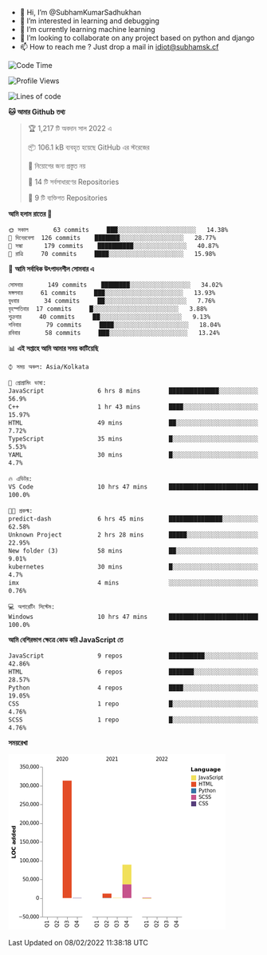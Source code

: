 - 👋 Hi, I’m @SubhamKumarSadhukhan
- 👀 I’m interested in learning and debugging
- 🌱 I’m currently learning machine learning
- 💞️ I’m looking to collaborate on any project based on python and django
- 📫 How to reach me ?
      Just drop a mail in idiot@subhamsk.cf

<!---
SubhamKumarSadhukhan/SubhamKumarSadhukhan is a ✨ special ✨ repository because its `README.md` (this file) appears on your GitHub profile.
You can click the Preview link to take a look at your changes.
--->


<!--START_SECTION:waka-->
![Code Time](http://img.shields.io/badge/Code%20Time-156%20hrs%2031%20mins-blue)

![Profile Views](http://img.shields.io/badge/%E0%A6%AA%E0%A7%8D%E0%A6%B0%E0%A7%8B%E0%A6%AB%E0%A6%BE%E0%A6%87%E0%A6%B2%20%E0%A6%A6%E0%A6%B0%E0%A7%8D%E0%A6%B6%E0%A6%A8-8-blue)

![Lines of code](https://img.shields.io/badge/%E0%A6%B9%E0%A7%8D%E0%A6%AF%E0%A6%BE%E0%A6%B2%E0%A7%8B%20%E0%A6%93%E0%A6%AF%E0%A6%BC%E0%A6%BE%E0%A6%B0%E0%A7%8D%E0%A6%B2%E0%A7%8D%E0%A6%A1%20%E0%A6%A5%E0%A7%87%E0%A6%95%E0%A7%87%20%E0%A6%86%E0%A6%AE%E0%A6%BF%20%E0%A6%B2%E0%A6%BF%E0%A6%96%E0%A7%87%E0%A6%9B%E0%A6%BF-416%20Thousand%20%E0%A6%95%E0%A7%8B%E0%A6%A1%E0%A7%87%E0%A6%B0%20%E0%A6%B2%E0%A6%BE%E0%A6%87%E0%A6%A8-blue)

**🐱 আমার Github তথ্য** 

> 🏆 1,217 টি অবদান সাল 2022 এ
 > 
> 📦 106.1 kB ব্যবহৃত হয়েছে GitHub এর স্টরেজের 
 > 
> 🚫 নিয়োগের জন্য প্রস্তুত নয়
 > 
> 📜 14 টি সর্বসাধারণের Repositories 
 > 
> 🔑 9 টি ব্যক্তিগত Repositories  
 > 
**আমি হলাম রাতের 🦉** 

```text
🌞 সকাল       63 commits     ███░░░░░░░░░░░░░░░░░░░░░░   14.38% 
🌆 দিনেরবেলা  126 commits    ███████░░░░░░░░░░░░░░░░░░   28.77% 
🌃 সন্ধা      179 commits    ██████████░░░░░░░░░░░░░░░   40.87% 
🌙 রাত্রি     70 commits     ████░░░░░░░░░░░░░░░░░░░░░   15.98%

```
📅 **আমি সর্বাধিক উৎপাদনশীল সোমবার এ** 

```text
সোমবার       149 commits    ████████░░░░░░░░░░░░░░░░░   34.02% 
মঙ্গলবার     61 commits     ███░░░░░░░░░░░░░░░░░░░░░░   13.93% 
বুধবার       34 commits     ██░░░░░░░░░░░░░░░░░░░░░░░   7.76% 
বৃহস্পতিবার  17 commits     █░░░░░░░░░░░░░░░░░░░░░░░░   3.88% 
শুক্রবার     40 commits     ██░░░░░░░░░░░░░░░░░░░░░░░   9.13% 
শনিবার       79 commits     ████░░░░░░░░░░░░░░░░░░░░░   18.04% 
রবিবার       58 commits     ███░░░░░░░░░░░░░░░░░░░░░░   13.24%

```


📊 **এই সপ্তাহে আমি আমার সময় কাটিয়েছি** 

```text
⌚︎ সময় অঞ্চল: Asia/Kolkata

💬 প্রোগ্রামিং ভাষা: 
JavaScript               6 hrs 8 mins        ██████████████░░░░░░░░░░░   56.9% 
C++                      1 hr 43 mins        ████░░░░░░░░░░░░░░░░░░░░░   15.97% 
HTML                     49 mins             ██░░░░░░░░░░░░░░░░░░░░░░░   7.72% 
TypeScript               35 mins             █░░░░░░░░░░░░░░░░░░░░░░░░   5.53% 
YAML                     30 mins             █░░░░░░░░░░░░░░░░░░░░░░░░   4.7%

🔥 এডিটর: 
VS Code                  10 hrs 47 mins      █████████████████████████   100.0%

🐱‍💻 প্রকল্ম: 
predict-dash             6 hrs 45 mins       ███████████████░░░░░░░░░░   62.58% 
Unknown Project          2 hrs 28 mins       █████░░░░░░░░░░░░░░░░░░░░   22.95% 
New folder (3)           58 mins             ██░░░░░░░░░░░░░░░░░░░░░░░   9.01% 
kubernetes               30 mins             █░░░░░░░░░░░░░░░░░░░░░░░░   4.7% 
imx                      4 mins              ░░░░░░░░░░░░░░░░░░░░░░░░░   0.76%

💻 অপারেটিং সিস্টেম: 
Windows                  10 hrs 47 mins      █████████████████████████   100.0%

```

**আমি বেশিরভাগ ক্ষেত্রে কোড করি JavaScript তে** 

```text
JavaScript               9 repos             ██████████░░░░░░░░░░░░░░░   42.86% 
HTML                     6 repos             ███████░░░░░░░░░░░░░░░░░░   28.57% 
Python                   4 repos             ████░░░░░░░░░░░░░░░░░░░░░   19.05% 
CSS                      1 repo              █░░░░░░░░░░░░░░░░░░░░░░░░   4.76% 
SCSS                     1 repo              █░░░░░░░░░░░░░░░░░░░░░░░░   4.76%

```


**সময়রেখা**

![Chart not found](https://raw.githubusercontent.com/SubhamKumarSadhukhan/SubhamKumarSadhukhan/main/charts/bar_graph.png) 


 Last Updated on 08/02/2022 11:38:18 UTC
<!--END_SECTION:waka-->
